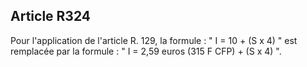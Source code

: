 Article R324
----
Pour l'application de l'article R. 129, la formule : " I = 10 + (S x 4) " est
remplacée par la formule : " I = 2,59 euros (315 F CFP) + (S x 4) ".
